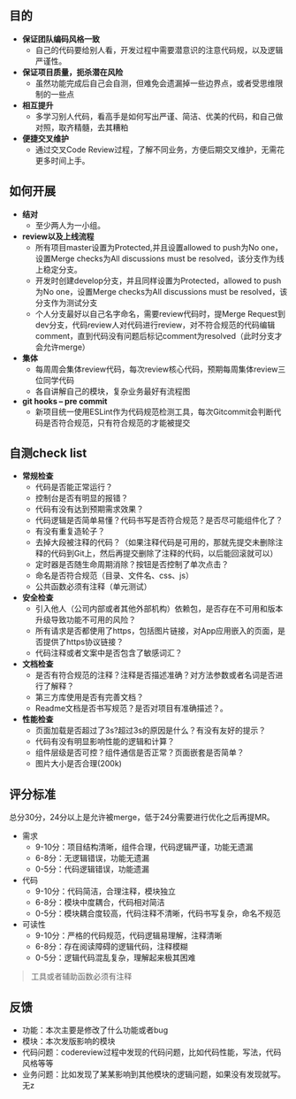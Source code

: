 ## 目的
- **保证团队编码风格一致**
  - 自己的代码要给别人看，开发过程中需要潜意识的注意代码规，以及逻辑严谨性。
- **保证项目质量，扼杀潜在风险**
  - 虽然功能完成后自己会自测，但难免会遗漏掉一些边界点，或者受思维限制的一些点
- **相互提升**
  - 多学习别人代码，看高手是如何写出严谨、简洁、优美的代码，和自己做对照，取齐精髓，去其糟粕
- **便捷交叉维护**
  - 通过交叉Code Review过程，了解不同业务，方便后期交叉维护，无需花更多时间上手。
  

## 如何开展
- **结对**
  - 至少两人为一小组。
- **review以及上线流程**
  - 所有项目master设置为Protected,并且设置allowed to push为No one，设置Merge checks为All discussions must be resolved，该分支作为线上稳定分支。
  - 开发时创建develop分支，并且同样设置为Protected，allowed to push为No one，设置Merge checks为All discussions must be resolved，该分支作为测试分支
  - 个人分支最好以自己名字命名，需要review代码时，提Merge Request到dev分支，代码review人对代码进行review，对不符合规范的代码编辑comment，直到代码没有问题后标记comment为resolved（此时分支才会允许merge）
- **集体**
  - 每周周会集体review代码，每次review核心代码，预期每周集体review三位同学代码
  - 各自讲解自己的模块，复杂业务最好有流程图
- **git hooks – pre commit**
  - 新项目统一使用ESLint作为代码规范检测工具，每次Gitcommit会判断代码是否符合规范，只有符合规范的才能被提交
  
  

## 自测check list
- **常规检查**
  - 代码是否能正常运行？
  - 控制台是否有明显的报错？
  - 代码有没有达到预期需求效果？
  - 代码逻辑是否简单易懂？代码书写是否符合规范？是否尽可能组件化了？
  - 有没有重复造轮子？
  - 去掉大段被注释的代码？（如果注释代码是可用的，那就先提交未删除注释的代码到Git上，然后再提交删除了注释的代码，以后能回滚就可以）
  - 定时器是否随生命周期消除？按钮是否控制了单次点击？
  - 命名是否符合规范（目录、文件名、css、js）
  - 公共函数必须有注释（单元测试）
- **安全检查**
  - 引入他人（公司内部或者其他外部机构）依赖包，是否存在不可用和版本升级导致功能不可用的风险？
  - 所有请求是否都使用了https，包括图片链接，对App应用嵌入的页面，是否提供了https协议链接？
  - 代码注释或者文案中是否包含了敏感词汇？
- **文档检查**
  - 是否有符合规范的注释？注释是否描述准确？对方法参数或者名词是否进行了解释？
  - 第三方库使用是否有完善文档？
  - Readme文档是否书写规范？是否对项目有准确描述？。
- **性能检查**
  - 页面加载是否超过了3s?超过3s的原因是什么？有没有友好的提示？
  - 代码有没有明显影响性能的逻辑和计算？
  - 组件层级是否可控？组件通信是否正常？页面嵌套是否简单？
  - 图片大小是否合理(200k)
  

## 评分标准
总分30分，24分以上是允许被merge，低于24分需要进行优化之后再提MR。
- 需求
  - 9-10分：项目结构清晰，组件合理，代码逻辑严谨，功能无遗漏
  - 6-8分：无逻辑错误，功能无遗漏
  - 0-5分：代码逻辑错误，功能遗漏
- 代码
  - 9-10分：代码简洁，合理注释，模块独立
  - 6-8分：模块中度耦合，代码相对简洁
  - 0-5分：模块耦合度较高，代码注释不清晰，代码书写复杂，命名不规范
- 可读性
  - 9-10分：严格的代码规范，代码逻辑易理解，注释清晰
  - 6-8分：存在阅读障碍的逻辑代码，注释模糊
  - 0-5分：逻辑代码混乱复杂，理解起来极其困难
  
> 工具或者辅助函数必须有注释

## 反馈
- 功能：本次主要是修改了什么功能或者bug
- 模块：本次发版影响的模块
- 代码问题：codereview过程中发现的代码问题，比如代码性能，写法，代码风格等等
- 业务问题：比如发现了某某影响到其他模块的逻辑问题，如果没有发现就写。无z